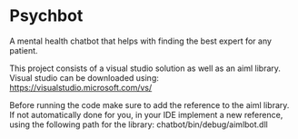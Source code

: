 # Psychbot
A mental health chatbot that helps with finding the best expert for any patient.

This project consists of a visual studio solution as well as an aiml library.
Visual studio can be downloaded using: https://visualstudio.microsoft.com/vs/ 

Before running the code make sure to add the reference to the aiml library.
If not automatically done for you, in your IDE implement a new reference, using the following path for the library: chatbot/bin/debug/aimlbot.dll


